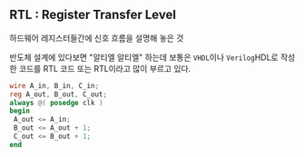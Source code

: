 RTL : Register Transfer Level
---
하드웨어 레지스터들간에 신호 흐름을 설명해 놓은 것


반도체 설계에 있다보면 "알티엘 알티엘" 하는데 보통은 `VHDL`이나 `Verilog`HDL로 작성한 코드를 RTL 코드 또는 RTL이라고 많이 부르고 있다.



```verilog
wire A_in, B_in, C_in;
reg A_out, B_out, C_out;
always @( posedge clk )
begin
 A_out <= A_in;
 B_out <= A_out + 1;
 C_out <= B_out + 1;
end
```
